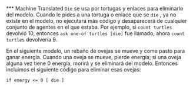 ﻿*** Machine Translated
`Die` se usa por tortugas y enlaces para eliminarlo del modelo. Cuando le pides a una tortuga o enlace que se `die` , ya no existe en el modelo, no ejecutará más código y desaparecerá de cualquier conjunto de agentes en el que estaba. Por ejemplo, si `count turtles` devolvió 10, entonces `ask one-of turtles [die]` fue llamado, ahora `count turtles` devolvería 9.

En el siguiente modelo, un rebaño de ovejas se mueve y come pasto para ganar energía. Cuando una oveja se mueve, pierde energía; si una oveja alguna vez tiene 0 energía, morirá y se eliminará del modelo. Entonces incluimos el siguiente código para eliminar esas ovejas:

`if energy <= 0 [ die ]`